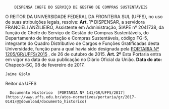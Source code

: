        DISPENSA CHEFE DO SERVIÇO DE GESTÃO DE COMPRAS SUSTENTÁVEIS  

 O REITOR DA UNIVERSIDADE FEDERAL DA FRONTEIRA SUL (UFFS), no uso de suas atribuições legais, resolve:   **Art. 1º** DISPENSAR, a servidora FRANCIELI ANZILIEIRO, Assistente em Administração, SIAPE nº 2041738, da função de Chefe do Serviço de Gestão de Compras Sustentáveis, do Departamento de Importação e Compras Sustentáveis, código FG-5, integrante do Quadro Distributivo de Cargos e Funções Gratificadas desta Universidade, função para a qual havia sido designada pela [PORTARIA Nº 1205/GR/UFFS/2015](https://www.uffs.edu.br/atos-normativos/portaria/gr/2015-1205)  , de 26 de outubro de 2015.   **Art. 2º** Esta Portaria entra em vigor na data de sua publicação no Diário Oficial da União.      **Data do ato:** Chapecó-SC, 08 de fevereiro de 2017.   
 

    Jaime Giolo   
 Reitor da UFFS 

      Documento Histórico  [PORTARIA Nº 141/GR/UFFS/2017](https://www.uffs.edu.br/atos-normativos/portaria/gr/2017-0141/@@download/documento_historico)     
      